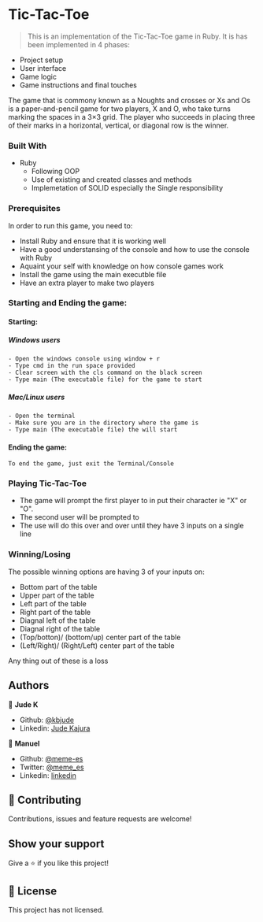 # Tic-Tac-Toe
> This is an implementation of the Tic-Tac-Toe game in Ruby. It is has been implemented in 4 phases:
- Project setup
- User interface
- Game logic
- Game instructions and final touches

The game that is commony known as a Noughts and crosses or Xs and Os is a paper-and-pencil game for two players, X and O, who take turns marking the spaces in a 3×3 grid. The player who succeeds in placing three of their marks in a horizontal, vertical, or diagonal row is the winner.

### Built With

- Ruby
    - Following OOP
    - Use of existing and created classes and methods
    - Implemetation of SOLID especially the Single responsibility
### Prerequisites

In order to run this game, you need to:
- Install Ruby and ensure that it is working well
- Have a good understansing of the console and how to use the console with Ruby
- Aquaint your self with knowledge on how console games work
- Install the game using the main executble file
- Have an extra player to make two players

### Starting and Ending the game:
#### Starting:
##### Windows users
    - Open the windows console using window + r
    - Type cmd in the run space provided
    - Clear screen with the cls command on the black screen
    - Type main (The executable file) for the game to start
##### Mac/Linux users
    - Open the terminal
    - Make sure you are in the directory where the game is
    - Type main (The executable file) the will start

#### Ending the game:
    To end the game, just exit the Terminal/Console

### Playing Tic-Tac-Toe
- The game will prompt the first player to in put their character ie "X" or "O".
- The second user will be prompted to
- The use will do this over and over until they have 3 inputs on a single line

### Winning/Losing
The possible winning options are having 3 of your inputs on:
- Bottom part of the table
- Upper part of the table
- Left part of the table
- Right part of the table
- Diagnal left of the table
- Diagnal right of the table
- (Top/botton)/ (bottom/up) center part of the table
- (Left/Right)/ (Right/Left) center part of the table

Any thing out of these is a loss

## Authors

👤 **Jude K**

- Github: [@kbjude](https://github.com/kbjude)
- Linkedin: [Jude Kajura](www.linkedin.com/in/)

👤 **Manuel**

- Github: [@meme-es](https://github.com/meme-es)
- Twitter: [@meme_es](https://twitter.com/meme_es)
- Linkedin: [linkedin](https://www.linkedin.com/in/manuel-elias-b289a638/)

## 🤝 Contributing

Contributions, issues and feature requests are welcome!

## Show your support

Give a ⭐️ if you like this project!

## 📝 License

This project has not licensed.
